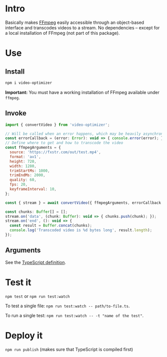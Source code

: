 # Intro

Basically makes [FFmpeg](https://www.ffmpeg.org/) easily accessible through an object-based
interface and transcodes videos to a stream. No dependencies – except for a local installation of
FFmpeg (not part of this package).

# Use

## Install
```bash
npm i video-optimizer
```

**Important:** You must have a working installation of FFmpeg available under `ffmpeg`.

## Invoke
```javascript
import { convertVideo } from 'video-optimizer';

// Will be called when an error happens, which may be heavily asynchronously
const errorCallback = (error: Error): void => { console.error(error); };
// Define where to get and how to transcode the video
const ffmpegArguments = {
  source: 'https://fxstr.com/out/test.mp4',
  format: 'av1',
  height: 720,
  width: 1280,
  trimStartMs: 1000,
  trimEndMs: 2000,
  quality: 60,
  fps: 20,
  keyframeInterval: 10,
};

const { stream } = await convertVideo({ ffmpegArguments, errorCallback });

const chunks: Buffer[] = [];
stream.on('data', (chunk: Buffer): void => { chunks.push(chunk); });
stream.on('end', (): void => {
  const result = Buffer.concat(chunks);
  console.log('Transcoded video is %d bytes long', result.length);
});
```
## Arguments
See the [TypeScript definition](./src/types/NormalizedParameters.ts). 

# Test it

`npm test` or `npm run test:watch`

To test a single file: `npm run test:watch -- path/to-file.ts`. 

To run a single test: `npm run test:watch -- -t "name of the test"`.

# Deploy it

`npm run publish` (makes sure that TypeScript is compiled first)